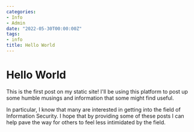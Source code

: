 ```yaml
---
categories:
- Info
- Admin
date: "2022-05-30T00:00:00Z"
tags:
- info
title: Hello World
---
```


# Hello World

This is the first post on my static site! I'll be using this platform to post up some humble musings and information that some might find useful.

In particular, I know that many are interested in getting into the field of Information Security. I hope that by providing some of these posts I can help pave the way for others to feel less intimidated by the field.

